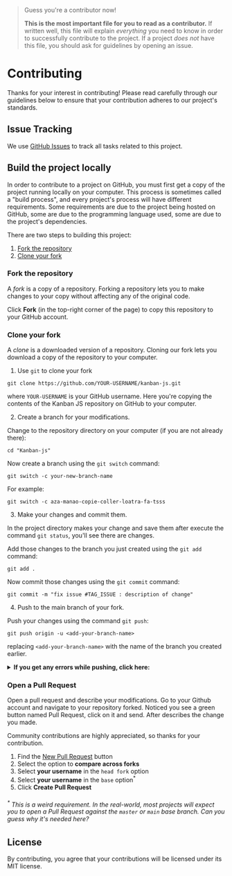 > Guess you're a contributor now!
>
> **This is the most important file for you to read as a contributor.** If written well, this file will explain *everything* you need to know in order to successfully contribute to the project. If a project *does not* have this file, you should ask for guidelines by opening an issue.

# Contributing

Thanks for your interest in contributing! Please read carefully through our guidelines below to ensure that your contribution adheres to our project's standards.

## Issue Tracking

We use [GitHub Issues](https://github.com/ThierryRakotomanana/kanban-js/issues) to track all tasks related to this project.

## Build the project locally

In order to contribute to a project on GitHub, you must first get a copy of the project running locally on your computer. This process is sometimes called a "build process", and every project's process will have different requirements. Some requirements are due to the project being hosted on GitHub, some are due to the programming language used, some are due to the project's dependencies.

There are two steps to building this project:

1. [Fork the repository](#fork-the-repository)
2. [Clone your fork](#clone-your-fork)

### Fork the repository

A *fork* is a copy of a repository. Forking a repository lets you to make changes to your copy without affecting any of the original code.

Click **Fork** (in the top-right corner of the page) to copy this repository to your GitHub account.

### Clone your fork

A *clone* is a downloaded version of a repository. Cloning our fork lets you download a copy of the repository to your computer.

1. Use `git` to clone your fork

```
git clone https://github.com/YOUR-USERNAME/kanban-js.git
```

where `YOUR-USERNAME` is your GitHub username. Here you're copying the contents of the Kanban JS repository on GitHub to your computer.

2. Create a branch for your modifications.

Change to the repository directory on your computer (if you are not already there):

```shell
cd "Kanban-js"
```

Now create a branch using the `git switch` command:

```shell
git switch -c your-new-branch-name
```

For example:

```shell
git switch -c aza-manao-copie-coller-loatra-fa-tsss
```

3. Make your changes and commit them.

In the project directory makes your change and save them after execute the command `git status`, you'll see there are changes.

Add those changes to the branch you just created using the `git add` command:

```shell
git add .
```

Now commit those changes using the `git commit` command:

```shell
git commit -m "fix issue #TAG_ISSUE : description of change"
```

4. Push to the main branch of your fork.

Push your changes using the command `git push`:

```shell
git push origin -u <add-your-branch-name>
```

replacing `<add-your-branch-name>` with the name of the branch you created earlier.

<details>
<summary> <strong>If you get any errors while pushing, click here:</strong> </summary>

* ### Authentication Error

     <pre>remote: Support for password authentication was removed on August 13, 2021. Please use a personal access token instead.
  remote: Please see https://github.blog/2020-12-15-token-authentication-requirements-for-git-operations/ for more information.
  fatal: Authentication failed for 'https://github.com/<your-username>/first-contributions.git/'</pre>  
   Go to [GitHub's tutorial](https://docs.github.com/en/authentication/connecting-to-github-with-ssh/adding-a-new-ssh-key-to-your-github-account) on generating and configuring an SSH key to your account.

</details>

### Open a Pull Request

Open a pull request and describe your modifications.
Go to your Github account and navigate to your repository forked. Noticed you see a green button named Pull Request, click on it and send. After describes the change you made.

Community contributions are highly appreciated, so thanks for your contribution.

1. Find the [New Pull Request](https://github.com/ThierryRakotomanana/Kanban-js/compare/) button
2. Select the option to **compare across forks**
3. Select **your username** in the `head fork` option
4. Select **your username** in the `base` option<sup>*</sup>
5. Click **Create Pull Request**

###### <sup>*</sup> This is a weird requirement. In the real-world, most projects will expect you to open a Pull Request against the `master` or `main` base branch. Can you guess why it's needed here?

## License

By contributing, you agree that your contributions will be licensed under its MIT license.
